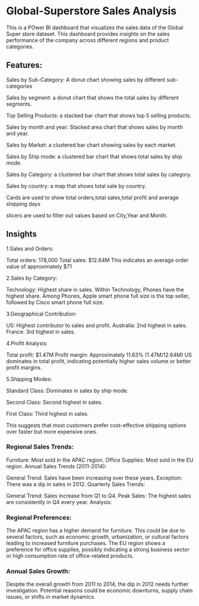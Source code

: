 # Global-Superstore Sales Analysis

This is a POwer BI dashboard that visualizes the sales data of the Global Super store dataset.
This dashboard provides insights  on the sales performance of the company across different regions and product categories.
## Features:
Sales by Sub-Category: A donut chart showing sales by different sub-categories

Sales by segment: a donut chart that shows the total sales by different segments.

Top Selling Products: a stacked bar chart that shows top 5 selling products.

Sales by month and year: Stacked area chart that shows sales by month and year.

Sales by Market: a clustered bar chart showing sales by each market.

Sales by Ship mode: a clustered bar chart that shows total sales by ship mode.

Sales by Category: a clustered bar chart that shows total sales by category.

Sales by country: a map that shows total sale by country.

Cards are used to show total orders,total sales,total profit and average shipping days

slicers are used to filter out values based on City,Year and Month.

## Insights

1.Sales and Orders:

Total orders: 178,000
Total sales: $12.64M
This indicates an average order value of approximately $71

2.Sales by Category:

Technology: Highest share in sales.
Within Technology, Phones have the highest share.
Among Phones, Apple smart phone full size is the top seller, followed by Cisco smart phone full size.

3.Geographical Contribution:

US: Highest contributor to sales and profit.
Australia: 2nd highest in sales.
France: 3rd highest in sales.

4.Profit Analysis:

Total profit: $1.47M
Profit margin: Approximately 11.63% (1.47M/12.64M)
US dominates in total profit, indicating potentially higher sales volume or better profit margins.

5.Shipping Modes:

Standard Class: Dominates in sales by ship mode.

Second Class: Second highest in sales.

First Class: Third highest in sales.

This suggests that most customers prefer cost-effective shipping options over faster but more expensive ones.


### Regional Sales Trends:

Furniture: Most sold in the APAC region.
Office Supplies: Most sold in the EU region.
Annual Sales Trends (2011-2014):

General Trend: Sales have been increasing over these years.
Exception: There was a dip in sales in 2012.
Quarterly Sales Trends:

General Trend: Sales increase from Q1 to Q4.
Peak Sales: The highest sales are consistently in Q4 every year.
Analysis:

### Regional Preferences:

The APAC region has a higher demand for furniture. This could be due to several factors, such as economic growth, urbanization, or cultural factors leading to increased furniture purchases.
The EU region shows a preference for office supplies, possibly indicating a strong business sector or high consumption rate of office-related products.

### Annual Sales Growth:

Despite the overall growth from 2011 to 2014, the dip in 2012 needs further investigation. Potential reasons could be economic downturns, supply chain issues,
or shifts in market dynamics.

